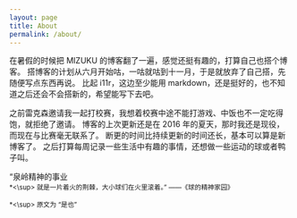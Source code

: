```yaml
---
layout: page
title: About
permalink: /about/
---
```


在暑假的时候把 MIZUKU 的博客翻了一遍，感觉还挺有趣的，打算自己也搭个博客。
搭博客的计划从六月开始咕，一咕就咕到十一月，于是就放弃了自己搭，先随便写点东西再说。
比起 i11r，这边至少能用 markdown，还是挺好的，也不知道之后还会不会搭新的，希望能写下去吧。

之前雷克森邀请我一起打校赛，我想着校赛中途不能打游戏、中饭也不一定吃得饱，就拒绝了邀请。
博客的上次更新还是在 2016 年的夏天，那时我还是现役，而现在与比赛毫无联系了。
断更的时间比持续更新的时间还长，基本可以算是新博客了。
之后打算每周记录一些生活中有趣的事情，还想做一些运动的球或者鸭子叫。

“泉岭精神的事业 <sup>*<\sup> 就是一片着火的荆棘，大小球们在火里滚着。” ——《球的精神家园》

<sup>*<\sup> 原文为 “是也”
